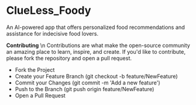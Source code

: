 # ClueLess_Foody
An AI-powered app that offers personalized food recommendations and assistance for indecisive food lovers.

**Contributing** \n
Contributions are what make the open-source community an amazing place to learn, inspire, and create. If you'd like to contribute, please fork the repository and open a pull request.
- Fork the Project
- Create your Feature Branch (git checkout -b feature/NewFeature)
- Commit your Changes (git commit -m 'Add a new feature')
- Push to the Branch (git push origin feature/NewFeature)
- Open a Pull Request
